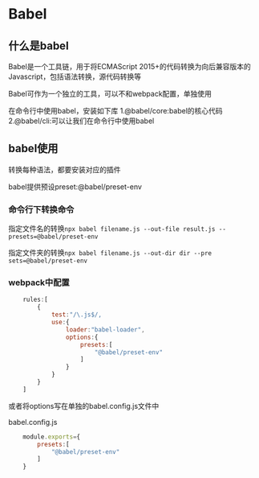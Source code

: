 # Babel

## 什么是babel

Babel是一个工具链，用于将ECMAScript 2015+的代码转换为向后兼容版本的Javascript，包括语法转换，源代码转换等

Babel可作为一个独立的工具，可以不和webpack配置，单独使用

在命令行中使用babel，安装如下库
1.@babel/core:babel的核心代码
2.@babel/cli:可以让我们在命令行中使用babel

## babel使用

转换每种语法，都要安装对应的插件

babel提供预设preset:@babel/preset-env

### 命令行下转换命令

指定文件名的转换```npx babel filename.js --out-file result.js --presets=@babel/preset-env```

指定文件夹的转换```npx babel filename.js --out-dir dir --pre sets=@babel/preset-env```

### webpack中配置

```js
    rules:[
        {
            test:"/\.js$/,
            use:{
                loader:"babel-loader",
                options:{
                    presets:[
                        "@babel/preset-env"
                    ]
                }
            }
        }
    ]
```

或者将options写在单独的babel.config.js文件中

babel.config.js

```js
    module.exports={
        presets:[
            "@babel/preset-env"
        ]
    }
```

